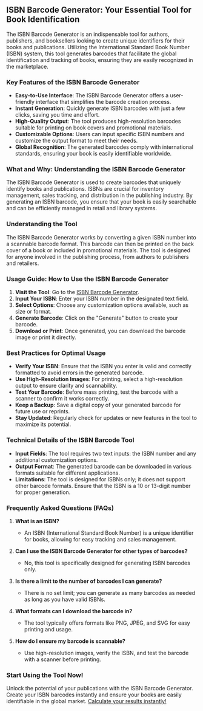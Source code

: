 ## ISBN Barcode Generator: Your Essential Tool for Book Identification

The ISBN Barcode Generator is an indispensable tool for authors, publishers, and booksellers looking to create unique identifiers for their books and publications. Utilizing the International Standard Book Number (ISBN) system, this tool generates barcodes that facilitate the global identification and tracking of books, ensuring they are easily recognized in the marketplace.

### Key Features of the ISBN Barcode Generator

- **Easy-to-Use Interface**: The ISBN Barcode Generator offers a user-friendly interface that simplifies the barcode creation process.
- **Instant Generation**: Quickly generate ISBN barcodes with just a few clicks, saving you time and effort.
- **High-Quality Output**: The tool produces high-resolution barcodes suitable for printing on book covers and promotional materials.
- **Customizable Options**: Users can input specific ISBN numbers and customize the output format to meet their needs.
- **Global Recognition**: The generated barcodes comply with international standards, ensuring your book is easily identifiable worldwide.

### What and Why: Understanding the ISBN Barcode Generator

The ISBN Barcode Generator is used to create barcodes that uniquely identify books and publications. ISBNs are crucial for inventory management, sales tracking, and distribution in the publishing industry. By generating an ISBN barcode, you ensure that your book is easily searchable and can be efficiently managed in retail and library systems.

### Understanding the Tool

The ISBN Barcode Generator works by converting a given ISBN number into a scannable barcode format. This barcode can then be printed on the back cover of a book or included in promotional materials. The tool is designed for anyone involved in the publishing process, from authors to publishers and retailers.

### Usage Guide: How to Use the ISBN Barcode Generator

1. **Visit the Tool**: Go to the [ISBN Barcode Generator](https://www.inayam.co/barcode/isbn).
2. **Input Your ISBN**: Enter your ISBN number in the designated text field.
3. **Select Options**: Choose any customization options available, such as size or format.
4. **Generate Barcode**: Click on the "Generate" button to create your barcode.
5. **Download or Print**: Once generated, you can download the barcode image or print it directly.

### Best Practices for Optimal Usage

- **Verify Your ISBN**: Ensure that the ISBN you enter is valid and correctly formatted to avoid errors in the generated barcode.
- **Use High-Resolution Images**: For printing, select a high-resolution output to ensure clarity and scannability.
- **Test Your Barcode**: Before mass printing, test the barcode with a scanner to confirm it works correctly.
- **Keep a Backup**: Save a digital copy of your generated barcode for future use or reprints.
- **Stay Updated**: Regularly check for updates or new features in the tool to maximize its potential.

### Technical Details of the ISBN Barcode Tool

- **Input Fields**: The tool requires two text inputs: the ISBN number and any additional customization options.
- **Output Format**: The generated barcode can be downloaded in various formats suitable for different applications.
- **Limitations**: The tool is designed for ISBNs only; it does not support other barcode formats. Ensure that the ISBN is a 10 or 13-digit number for proper generation.

### Frequently Asked Questions (FAQs)

1. **What is an ISBN?**
   - An ISBN (International Standard Book Number) is a unique identifier for books, allowing for easy tracking and sales management.

2. **Can I use the ISBN Barcode Generator for other types of barcodes?**
   - No, this tool is specifically designed for generating ISBN barcodes only.

3. **Is there a limit to the number of barcodes I can generate?**
   - There is no set limit; you can generate as many barcodes as needed as long as you have valid ISBNs.

4. **What formats can I download the barcode in?**
   - The tool typically offers formats like PNG, JPEG, and SVG for easy printing and usage.

5. **How do I ensure my barcode is scannable?**
   - Use high-resolution images, verify the ISBN, and test the barcode with a scanner before printing.

### Start Using the Tool Now!

Unlock the potential of your publications with the ISBN Barcode Generator. Create your ISBN barcodes instantly and ensure your books are easily identifiable in the global market. [Calculate your results instantly!](https://www.inayam.co/barcode/isbn)